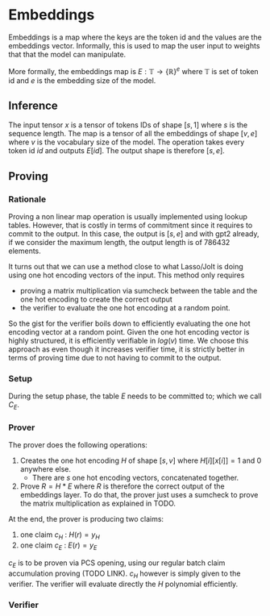 # Embeddings

Embeddings is a map where the keys are the token id and the values are the embeddings vector. Informally, this is used to map the user input to weights that that the model can manipulate.

More formally, the embeddings map is $E: \mathbb{T} \rightarrow \{\mathbb{R}\}^{e}$ where $\mathbb{T}$ is 
set of token id and $e$ is the embedding size of the model.

## Inference

The input tensor $x$ is a tensor of tokens IDs of shape $[s,1]$ where $s$ is the sequence length. 
The map is a tensor of all the embeddings of shape $[v,e]$ where $v$ is the vocabulary size of the model. The operation takes every token id $id$ and outputs $E[id]$.
The output shape is therefore $[s,e]$.

## Proving

### Rationale

Proving a non linear map operation is usually implemented using lookup tables. However, that is costly in terms of commitment since it requires to commit to the output. In this case, the output is $[s,e]$ and with gpt2 already, if we consider the maximum length, the output length is of 786432 elements. 

It turns out that we can use a method close to what Lasso/Jolt is doing using one hot encoding vectors of the input. This method only requires 
* proving a matrix multiplication via sumcheck between the table and the one hot encoding to create the correct output
* the verifier to evaluate the one hot encoding at a random point.

So the gist for the verifier boils down to efficiently evaluating the one hot encoding vector at a random point. Given the one hot encoding vector is highly structured, it is efficiently verifiable in $log(v)$ time. 
We choose this approach as even though it increases verifier time, it is strictly better in terms of proving time due to not having to commit to the output.

### Setup

During the setup phase, the table $E$ needs to be committed to; which we call $C_E$.

### Prover

The prover does the following operations:
1. Creates the one hot encoding $H$ of shape $[s,v]$ where $H[i][x[i]] = 1$ and $0$ anywhere else.
    * There are $s$ one hot encoding vectors, concatenated together.
2. Prove $R = H * E$ where $R$ is therefore the correct output of the embeddings layer. To do that, the prover just uses a sumcheck to prove the matrix multiplication as explained in TODO.

At the end, the prover is producing two claims:
1. one claim $c_H$ : $H(r) = y_H$ 
2. one claim $c_E$ : $E(r) = y_E$

$c_E$ is to be proven via PCS opening, using our regular batch claim accumulation proving (TODO LINK).
$c_H$ however is simply given to the verifier. The verifier will evaluate directly the $H$ polynomial efficiently.

### Verifier




